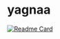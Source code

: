 # yagnaa
[![Readme Card](https://github-readme-stats.vercel.app/api/pin/?username=Yagna24&repo=github-readme-stats)](https://github.com/Yagna24/yagnaa)
